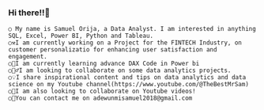 ### Hi there!!👋
    ○ My name is Samuel Orija, a Data Analyst. I am interested in anything SQL, Excel, Power BI, Python and Tableau.
    ○⚒️I am currently working on a Project for the FINTECH Industry, on customer personalizatio for enhancing user satisfaction and engagement.
    ○🏫I am currently learning advance DAX Code in Power bi
    ○💁‍♂️I am looking to collaborate on some data analytics projects.
    ○💡I share inspirational content and tips on data analytics and data science on my Youtube channel(https://www.youtube.com/@TheBestMrSam)
    ○🤝I am also looking to collaborate on Youtube videos!
    ○📧You can contact me on adewunmisamuel2018@gmail.com
    
